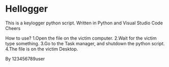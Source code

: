 # Hellogger
This is a keylogger python script. Written in Python and Visual Studio Code
Cheers


How to use?
1.Open the file on the victim computer.
2.Wait for the victim type something.
3.Go to the Task manager, and shutdown the python script.
4.The file is on the victim Desktop.

By 123456789user
